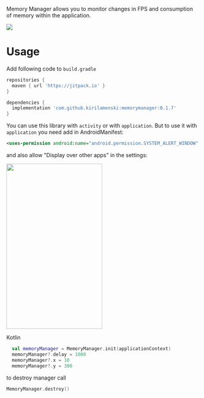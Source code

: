Memory Manager allows you to monitor changes in FPS and consumption of memory within the application.

![](https://media.giphy.com/media/1n4I0qFxn613bqUvy3/giphy.gif)

# Usage

Add following code to ``` build.gradle ```

```gradle
repositories {
  maven { url 'https://jitpack.io' }
}

dependencies {
  implementation 'com.github.kirilamenski:memorymanager:0.1.7'
}

```

You can use this library with ``` activity ``` or with ``` application ```. 
But to use it with ``` application ``` you need add in AndroidManifest:

```xml
<uses-permission android:name="android.permission.SYSTEM_ALERT_WINDOW" />
```

and also allow "Display over other apps" in the settings:

<img src="https://i.imgur.com/y4w6edM.png" width="250" height="430" />

Kotlin

```kotlin
  val memoryManager = MemoryManager.init(applicationContext)
  memoryManager?.delay = 1000
  memoryManager?.x = 10
  memoryManager?.y = 300
```

to destroy manager call 
```kotlin
MemoryManager.destroy()
```
